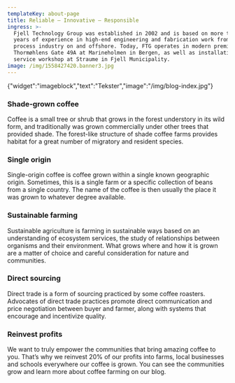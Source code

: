 ```yaml
---
templateKey: about-page
title: Reliable – Innovative – Responsible
ingress: >-
  Fjell Technology Group was established in 2002 and is based on more than 40
  years of experience in high-end engineering and fabrication work from the
  process industry on and offshore. Today, FTG operates in modern premises at
  Thormøhlens Gate 49A at Marineholmen in Bergen, as well as installation and
  service workshop at Straume in Fjell Municipality.
image: /img/1558427420.banner3.jpg
---
```

{"widget":"imageblock","text":"Tekster","image":"/img/blog-index.jpg"}

### Shade-grown coffee

Coffee is a small tree or shrub that grows in the forest understory in its wild form, and traditionally was grown commercially under other trees that provided shade. The forest-like structure of shade coffee farms provides habitat for a great number of migratory and resident species.

### Single origin

Single-origin coffee is coffee grown within a single known geographic origin. Sometimes, this is a single farm or a specific collection of beans from a single country. The name of the coffee is then usually the place it was grown to whatever degree available.

### Sustainable farming

Sustainable agriculture is farming in sustainable ways based on an understanding of ecosystem services, the study of relationships between organisms and their environment. What grows where and how it is grown are a matter of choice and careful consideration for nature and communities.

### Direct sourcing

Direct trade is a form of sourcing practiced by some coffee roasters. Advocates of direct trade practices promote direct communication and price negotiation between buyer and farmer, along with systems that encourage and incentivize quality.

### Reinvest profits

We want to truly empower the communities that bring amazing coffee to you. That’s why we reinvest 20% of our profits into farms, local businesses and schools everywhere our coffee is grown. You can see the communities grow and learn more about coffee farming on our blog.
